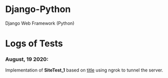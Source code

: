 # Django-Python
Django Web Framework (Python)

# Logs of Tests

### August, 19 2020:

Implementation of **SiteTest_1** based on [title](https://docs.djangoproject.com/en/3.0/intro/tutorial01/) using ngrok to tunnel the server.
